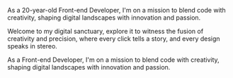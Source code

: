 As a 20-year-old Front-end Developer, I'm on a mission to blend code with creativity, shaping digital landscapes with innovation and passion.


Welcome to my digital sanctuary, explore it to witness the fusion of creativity and precision, where every click tells a story, and every design speaks in stereo.


As a Front-end Developer, I'm on a mission to blend code with creativity, shaping digital landscapes with innovation and passion.